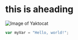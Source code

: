 # this is aheading
![Image of Yaktocat](https://octodex.github.com/images/yaktocat.png)
``` javascript
var myVar = "Hello, world!";
```
